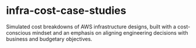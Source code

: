 # infra-cost-case-studies
Simulated cost breakdowns of AWS infrastructure designs, built with a cost-conscious mindset and an emphasis on aligning engineering decisions with business and budgetary objectives.
